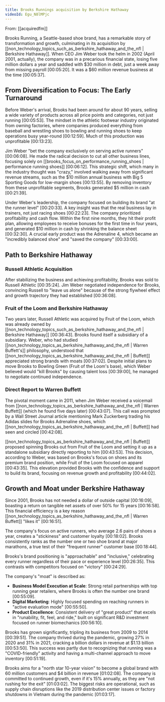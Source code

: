 ```yaml
---
title: Brooks Runnings acquisition by Berkshire Hathaway
videoId: Egu_N8lMPjc
---
```


From: [[acquiredfm]] <br/> 

Brooks Running, a Seattle-based shoe brand, has a remarkable story of transformation and growth, culminating in its acquisition by [[non_technology_topics_such_as_berkshire_hathaway_and_the_nfl | Berkshire Hathaway]]. When CEO Jim Weber took the helm in 2002 (April 2001, actually), the company was in a precarious financial state, losing five million dollars a year and saddled with $30 million in debt, just a week away from missing payroll <a class="yt-timestamp" data-t="00:05:20">[00:05:20]</a>. It was a $60 million revenue business at the time <a class="yt-timestamp" data-t="00:05:37">[00:05:37]</a>.

## From Diversification to Focus: The Early Turnaround

Before Weber's arrival, Brooks had been around for about 90 years, selling a wide variety of products across all price points and categories, not just running <a class="yt-timestamp" data-t="00:05:53">[00:05:53]</a>. The mindset in the athletic footwear industry originated from owning factories, where companies produced everything from baseball and wrestling shoes to bowling and running shoes to keep operations busy year-round <a class="yt-timestamp" data-t="00:12:59">[00:12:59]</a>. Much of this production was unprofitable <a class="yt-timestamp" data-t="00:13:23">[00:13:23]</a>.

Jim Weber "bet the company exclusively on serving active runners" <a class="yt-timestamp" data-t="00:06:08">[00:06:08]</a>. He made the radical decision to cut all other business lines, focusing solely on [[brooks_focus_on_performance_running_shoes | performance running shoes]] <a class="yt-timestamp" data-t="00:06:12">[00:06:12]</a>. This strategic shift, which many in the industry thought was "crazy," involved walking away from significant revenue streams, such as the $10 million annual business with Big 5 Sporting Goods for low-margin shoes <a class="yt-timestamp" data-t="00:13:55">[00:13:55]</a>. By removing inventory from these unprofitable segments, Brooks generated $5 million in cash <a class="yt-timestamp" data-t="00:21:39">[00:21:39]</a>.

Under Weber's leadership, the company focused on building its brand "at the runner level" <a class="yt-timestamp" data-t="00:20:33">[00:20:33]</a>. A key insight was that the real business lay in trainers, not just racing shoes <a class="yt-timestamp" data-t="00:22:23">[00:22:23]</a>. The company prioritized profitability and cash flow. Within the first nine months, they hit their profit plan, allowing employees to receive bonuses for the first time in four years, and generated $10 million in cash by shrinking the balance sheet <a class="yt-timestamp" data-t="00:32:30">[00:32:30]</a>. A crucial early product was the Adrenaline 4, which became an "incredibly balanced shoe" and "saved the company" <a class="yt-timestamp" data-t="00:33:00">[00:33:00]</a>.

## Path to Berkshire Hathaway

### Russell Athletic Acquisition
After stabilizing the business and achieving profitability, Brooks was sold to Russell Athletic <a class="yt-timestamp" data-t="00:35:24">[00:35:24]</a>. Jim Weber negotiated independence for Brooks, convincing Russell to "leave us alone" because of the strong flywheel effect and growth trajectory they had established <a class="yt-timestamp" data-t="00:36:08">[00:36:08]</a>.

### Fruit of the Loom and Berkshire Hathaway
Two years later, Russell Athletic was acquired by Fruit of the Loom, which was already owned by [[non_technology_topics_such_as_berkshire_hathaway_and_the_nfl | Berkshire Hathaway]] <a class="yt-timestamp" data-t="00:36:43">[00:36:43]</a>. Brooks found itself a subsidiary of a subsidiary. Weber, who had studied [[non_technology_topics_as_berkshire_hathaway_and_the_nfl | Warren Buffett's]] philosophy, understood that [[non_technology_topics_as_berkshire_hathaway_and_the_nfl | Buffett]] appreciated strong brands with moats <a class="yt-timestamp" data-t="00:37:02">[00:37:02]</a>. Despite initial plans to move Brooks to Bowling Green (Fruit of the Loom's base), which Weber believed would "kill Brooks" by causing talent loss <a class="yt-timestamp" data-t="00:39:00">[00:39:00]</a>, he managed to negotiate continued independence.

### Direct Report to Warren Buffett
The pivotal moment came in 2011, when Jim Weber received a voicemail from [[non_technology_topics_as_berkshire_hathaway_and_the_nfl | Warren Buffett]] (which he found five days later) <a class="yt-timestamp" data-t="00:43:07">[00:43:07]</a>. This call was prompted by a Wall Street Journal article mentioning Mark Zuckerberg trading his Adidas slides for Brooks Adrenaline shoes, which [[non_technology_topics_as_berkshire_hathaway_and_the_nfl | Buffett]] had seen and circled <a class="yt-timestamp" data-t="00:42:08">[00:42:08]</a>.

[[non_technology_topics_as_berkshire_hathaway_and_the_nfl | Buffett]] proposed spinning Brooks out from Fruit of the Loom and setting it up as a standalone subsidiary directly reporting to him <a class="yt-timestamp" data-t="00:43:53">[00:43:53]</a>. This decision, according to Weber, was based on Brooks's focus on shoes and its premium brand position, while Fruit of the Loom focused on apparel <a class="yt-timestamp" data-t="00:43:35">[00:43:35]</a>. This elevation provided Brooks with the confidence and support to build its brand, focusing on revenue growth and profitability <a class="yt-timestamp" data-t="00:44:02">[00:44:02]</a>.

## Growth and Moat under Berkshire Hathaway
Since 2001, Brooks has not needed a dollar of outside capital <a class="yt-timestamp" data-t="00:16:09">[00:16:09]</a>, boasting a return on tangible net assets of over 50% for 15 years <a class="yt-timestamp" data-t="00:16:58">[00:16:58]</a>. This financial efficiency is a key reason [[non_technology_topics_as_berkshire_hathaway_and_the_nfl | Warren Buffett]] "likes it" <a class="yt-timestamp" data-t="00:16:51">[00:16:51]</a>.

The company's focus on active runners, who average 2.6 pairs of shoes a year, creates a "stickiness" and customer loyalty <a class="yt-timestamp" data-t="00:18:02">[00:18:02]</a>. Brooks consistently ranks as the number one or two shoe brand at major marathons, a true test of their "frequent runner" customer base <a class="yt-timestamp" data-t="00:18:44">[00:18:44]</a>.

Brooks's brand positioning is "approachable" and "inclusive," celebrating every runner regardless of their pace or experience level <a class="yt-timestamp" data-t="00:26:35">[00:26:35]</a>. This contrasts with competitors focused on "victory" <a class="yt-timestamp" data-t="00:24:29">[00:24:29]</a>.

The company's "moat" is described as:
*   **Business Model Execution at Scale**: Strong retail partnerships with top running gear retailers, where Brooks is often the number one brand <a class="yt-timestamp" data-t="00:55:09">[00:55:09]</a>.
*   **Digital Marketing**: Highly focused spending on reaching runners in "active evaluation mode" <a class="yt-timestamp" data-t="00:55:50">[00:55:50]</a>.
*   **Product Excellence**: Consistent delivery of "great product" that excels in "runability, fit, feel, and ride," built on significant R&D investment focused on runner biomechanics <a class="yt-timestamp" data-t="00:56:10">[00:56:10]</a>.

Brooks has grown significantly, tripling its business from 2009 to 2014 <a class="yt-timestamp" data-t="00:39:51">[00:39:51]</a>. The company thrived during the pandemic, growing 27% in 2020 and 31% in 2021, cracking a billion dollars in revenue at $1.13 billion <a class="yt-timestamp" data-t="00:53:50">[00:53:50]</a>. This success was partly due to recognizing that running was a "COVID-friendly" activity and having a multi-channel approach to move inventory <a class="yt-timestamp" data-t="00:51:19">[00:51:19]</a>.

Brooks aims for a "north star 10-year vision" to become a global brand with 60 million customers and $4 billion in revenue <a class="yt-timestamp" data-t="01:02:08">[01:02:08]</a>. The company is committed to continued growth, even if it's 15% annually, as they are "not rushing for the exit" <a class="yt-timestamp" data-t="01:03:02">[01:03:02]</a>. The biggest risks are operational, such as supply chain disruptions like the 2019 distribution center issues or factory shutdowns in Vietnam during the pandemic <a class="yt-timestamp" data-t="01:03:17">[01:03:17]</a>.